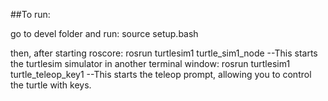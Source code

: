 ##To run:

go to devel folder and run:
source setup.bash

then, after starting roscore: 
rosrun turtlesim1 turtle_sim1_node --This starts the turtlesim simulator
in another terminal window:
rosrun turtlesim1 turtle_teleop_key1 --This starts the teleop prompt, allowing you to control the turtle with keys. 
